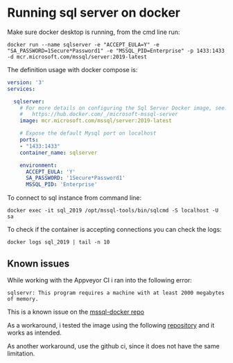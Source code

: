 # Running sql server on docker

Make sure docker desktop is running, from the cmd line run:

`docker run --name sqlserver -e "ACCEPT_EULA=Y" -e "SA_PASSWORD=1Secure*Password1" -e "MSSQL_PID=Enterprise" -p 1433:1433 -d mcr.microsoft.com/mssql/server:2019-latest`

The definition usage with docker compose is:

```yml
version: '3'
services:

  sqlserver:
    # For more details on configuring the Sql Server Docker image, see:
    #   https://hub.docker.com/_/microsoft-mssql-server
    image: mcr.microsoft.com/mssql/server:2019-latest

    # Expose the default Mysql port on localhost
    ports:
    - "1433:1433"
    container_name: sqlserver

    environment:
      ACCEPT_EULA: 'Y'
      SA_PASSWORD: '1Secure*Password1'
      MSSQL_PID: 'Enterprise'
```

To connect to sql instance from command line:

`docker exec -it sql_2019 /opt/mssql-tools/bin/sqlcmd -S localhost -U sa`

To check if the container is accepting connections you can check the logs:

`docker logs sql_2019 | tail -n 10`


## Known issues

While working with the Appveyor CI i ran into the following error:

`sqlservr: This program requires a machine with at least 2000 megabytes of memory.`

This is a known issue on the [mssql-docker repo](https://github.com/Microsoft/mssql-docker/issues/293)

As a workaround, i tested the image using the following [repository](https://github.com/justin2004/mssql_server_tiny) and it works as intended.

As another workaround, use the github ci, since it does not have the same limitation.
